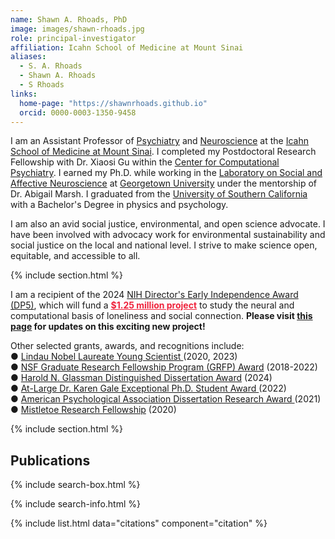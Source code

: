 ```yaml
---
name: Shawn A. Rhoads, PhD
image: images/shawn-rhoads.jpg
role: principal-investigator
affiliation: Icahn School of Medicine at Mount Sinai
aliases:
  - S. A. Rhoads
  - Shawn A. Rhoads
  - S Rhoads
links:
  home-page: "https://shawnrhoads.github.io"
  orcid: 0000-0003-1350-9458
---
```


I am an Assistant Professor of <a target="_blank" rel="noopener noreferrer" href="https://icahn.mssm.edu/about/departments-offices/psychiatry">Psychiatry</a> and <a target="_blank" rel="noopener noreferrer" href="https://icahn.mssm.edu/about/departments-offices/neuroscience">Neuroscience</a> at the <a target="_blank" rel="noopener noreferrer" href="https://icahn.mssm.edu">Icahn School of Medicine at Mount Sinai</a>. I completed my Postdoctoral Research Fellowship with Dr. Xiaosi Gu within the <a target="_blank" rel="noopener noreferrer" href="https://www.neurocpu.org/">Center for Computational Psychiatry</a>. I earned my Ph.D. while working in the <a target="_blank" rel="noopener noreferrer" href="https://abigailmarsh.com/lab/">Laboratory on Social and Affective Neuroscience</a> at <a target="_blank" rel="noopener noreferrer" href="https://georgetown.edu/">Georgetown University</a> under the mentorship of Dr. Abigail Marsh. I graduated from the <a target="_blank" rel="noopener noreferrer" href="https://usc.edu/">University of Southern California</a> with a Bachelor's Degree in physics and psychology.

I am also an avid social justice, environmental, and open science advocate. I have been involved with advocacy work for environmental sustainability and social justice on the local and national level. I strive to make science open, equitable, and accessible to all.

{% include section.html %}

I am a recipient of the 2024 <a target="_blank" rel="noopener noreferrer" href="https://commonfund.nih.gov/highrisk/highlights/nih-award-over-207-million-support-highly-innovative-biomedical-and-behavioral">NIH Director's Early Independence Award (DP5)</a>, which will fund a <b style="color:#EF233C"><u>$1.25 million project</u></b> to study the neural and computational basis of loneliness and social connection. <strong>Please visit <a target="_blank" rel="noopener noreferrer" href="../contact">this page</a> for updates on this exciting new project!</strong>

Other selected grants, awards, and recognitions include:
<br>&#x25cf; <a target="_blank" rel="noopener noreferrer" href="https://www.lindau-nobel.org/young-scientists/">Lindau Nobel Laureate Young Scientist </a> (2020, 2023)
<br>&#x25cf; <a target="_blank" rel="noopener noreferrer" href="https://www.nsfgrfp.org/">NSF Graduate Research Fellowship Program (GRFP) Award</a> (2018-2022)
<br>&#x25cf; <a target="_blank" rel="noopener noreferrer" href="https://grad.georgetown.edu/fellowships-and-awards/glassman-awards/">Harold N. Glassman Distinguished Dissertation Award</a> (2024)
<br>&#x25cf; <a target="_blank" rel="noopener noreferrer" href="https://grad.georgetown.edu/student-life/grad-student-awards/">At-Large Dr. Karen Gale Exceptional Ph.D. Student Award </a> (2022)
<br>&#x25cf; <a target="_blank" rel="noopener noreferrer" href="https://www.apa.org/about/awards/scidir-dissertre">American Psychological Association Dissertation Research Award </a> (2021)
<br>&#x25cf; <a target="_blank" rel="noopener noreferrer" href="https://www.momentalfound.org/mistletoe-research-fellowship">Mistletoe Research Fellowship</a> (2020)

{% include section.html %}

## Publications

{% include search-box.html %}

{% include search-info.html %}

{% include list.html data="citations" component="citation" %}
